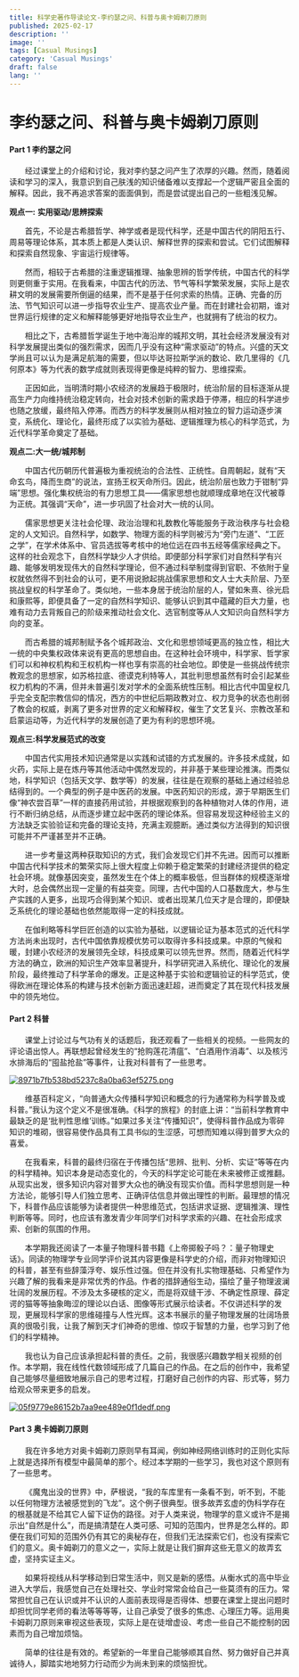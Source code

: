 ```yaml
---
title: 科学史著作导读论文-李约瑟之问、科普与奥卡姆剃刀原则
published: 2025-02-17
description: ''
image: ''
tags: [Casual Musings]
category: 'Casual Musings'
draft: false 
lang: ''
---
```


# 李约瑟之问、科普与奥卡姆剃刀原则

#### Part 1 李约瑟之问

&emsp;&emsp;经过课堂上的介绍和讨论，我对李约瑟之问产生了浓厚的兴趣。然而，随着阅读和学习的深入，我意识到自己肤浅的知识储备难以支撑起一个逻辑严密且全面的解释。因此，我不再追求答案的面面俱到，而是尝试提出自己的一些粗浅见解。

 

**观点一:** **实用驱动/思辨探索**

 

&emsp;&emsp;首先，不论是古希腊哲学、神学或者是现代科学，还是中国古代的阴阳五行、周易等理论体系，其本质上都是人类认识、解释世界的探索和尝试。它们试图解释和探索自然现象、宇宙运行规律等。

&emsp;&emsp;然而，相较于古希腊的注重逻辑推理、抽象思辨的哲学传统，中国古代的科学则更侧重于实用。在我看来，中国古代的历法、节气等科学繁荣发展，实际上是农耕文明的发展需要所倒逼的结果，而不是基于任何求索的热情。正确、完备的历法、节气知识可以进一步指导农业生产、提高农业产量。而在封建社会初期，谁对世界运行规律的定义和解释能够更好地指导农业生产，也就拥有了统治的权力。

&emsp;&emsp;相比之下，古希腊哲学诞生于地中海沿岸的城邦文明，其社会经济发展没有对科学发展提出类似的强烈需求，因而几乎没有这种“需求驱动”的特点。兴盛的天文学尚且可以认为是满足航海的需要，但以毕达哥拉斯学派的数论、欧几里得的《几何原本》等为代表的数学成就则表现得更像是纯粹的智力、思维探索。

&emsp;&emsp;正因如此，当明清时期小农经济的发展趋于极限时，统治阶层的目标逐渐从提高生产力向维持统治稳定转向，社会对技术创新的需求趋于停滞，相应的科学进步也随之放缓，最终陷入停滞。而西方的科学发展则从相对独立的智力运动逐步演变，系统化、理论化，最终形成了以实验为基础、逻辑推理为核心的科学范式，为近代科学革命奠定了基础。

 

**观点二:大一统/城邦制**

 

&emsp;&emsp;中国古代历朝历代普遍极为重视统治的合法性、正统性。自周朝起，就有“天命玄鸟，降而生商”的说法，宣扬王权天命所归。因此，统治阶层也致力于钳制“异端”思想。强化集权统治的有力思想工具——儒家思想也就顺理成章地在汉代被尊为正统。其强调“天命”，进一步巩固了社会对大一统的认同。

&emsp;&emsp;儒家思想更关注社会伦理、政治治理和礼数教化等能服务于政治秩序与社会稳定的人文知识。自然科学，如数学、物理方面的科学则被污为“旁门左道”、“工匠之学”，在学术体系中、官员选拔等考核中的地位远在四书五经等儒家经典之下。这样的社会观念下，自然科学缺少人才供给。即便部分科学家们对自然科学有兴趣、能够发明发现伟大的自然科学理论，但不通过科举制度得到官职、不依附于皇权就依然得不到社会的认可，更不用说掀起挑战儒家思想和文人士大夫阶层、乃至挑战皇权的科学革命了。类似地，一些本身居于统治阶层的人，譬如朱熹、徐光启和康熙等，即便具备了一定的自然科学知识、能够认识到其中蕴藏的巨大力量，也难有动力去背叛自己的阶级来推动社会文化、选官制度等从人文知识向自然科学方向的变革。

&emsp;&emsp;而古希腊的城邦制赋予各个城邦政治、文化和思想领域更高的独立性，相比大一统的中央集权政体来说有更高的思想自由。在这种社会环境中，科学家、哲学家们可以和神权机构和王权机构一样也享有崇高的社会地位。即使是一些挑战传统宗教观念的思想家，如苏格拉底、德谟克利特等人，其批判思想虽然有时会引起某些权力机构的不满，但并未普遍引发对学术的全面系统性压制。相比古代中国皇权几乎完全支配宗教信仰的情况，西方的中世纪后期政教对立、权力竞争的状态也削弱了教会的权威，剥离了更多对世界的定义和解释权，催生了文艺复兴、宗教改革和启蒙运动等，为近代科学的发展创造了更为有利的思想环境。

 

**观点三:科学发展范式的改变**

 

&emsp;&emsp;中国古代实用技术知识通常是以实践和试错的方式发展的。许多技术成就，如火药，实际上是在炼丹等其他活动中偶然发现的，并非基于某些理论推演。而类似地，科学知识（包括天文学、数学等）的发展，往往是在观察的基础上通过经验总结得到的。一个典型的例子是中医药的发展。中医药知识的形成，源于早期医生们像“神农尝百草”一样的直接药用试验，并根据观察到的各种植物对人体的作用，进行不断归纳总结，从而逐步建立起中医药的理论体系。但容易发现这种经验主义的方法缺乏实验验证和完备的理论支持，充满主观臆断。通过类似方法得到的知识很可能并不严谨甚至并不正确。

&emsp;&emsp;进一步考量这两种获取知识的方式，我们会发现它们并不先进。因而可以推断中国古代科学技术的繁荣实际上很大程度上仰赖于稳定繁荣的封建经济提供的稳定社会环境。就像基因突变，虽然发生在个体上的概率极低，但当群体的规模逐渐增大时，总会偶然出现一定量的有益突变。同理，古代中国的人口基数庞大，参与生产实践的人更多，出现巧合得到某个知识、或者出现某几位天才是合理的，即便缺乏系统化的理论基础也依然能取得一定的科技成就。

&emsp;&emsp;在伽利略等科学巨匠创造的以实验为基础，以逻辑论证为基本范式的近代科学方法尚未出现时，古代中国依靠规模优势可以取得许多科技成果。中原的气候和暖，封建小农经济的发展领先全球，科技成果可以领先世界。然而，随着近代科学方法的确立，欧洲的知识生产效率显著提升，科学研究进入系统化、理论化的发展阶段，最终推动了科学革命的爆发。正是这种基于实验和逻辑验证的科学范式，使得欧洲在理论体系的构建与技术创新方面迅速赶超，进而奠定了其在现代科技发展中的领先地位。

#### Part 2 科普

 &emsp;&emsp;课堂上讨论过与气功有关的话题后，我还观看了一些相关的视频。一些网友的评论语出惊人。再联想起曾经发生的“抢购莲花清瘟”、“白酒用作消毒”、以及核污水排海后的“囤盐抢盐”等事件，让我对科普有了一些思考。

[![8971b7fb538bd5237c8a0ba63ef5275.png](https://i.postimg.cc/5t0MxW9Y/8971b7fb538bd5237c8a0ba63ef5275.png)](https://postimg.cc/YvJP3VWM)

&emsp;&emsp;维基百科定义，“向普通大众传播科学知识和概念的行为通常称为科学普及或科普。”我认为这个定义不是很准确。《科学的旅程》的封底上讲：“当前科学教育中最缺乏的是‘批判性思维’训练。”如果过多关注“传播知识”，使得科普作品成为零碎知识的堆砌，很容易使作品具有工具书似的生涩感，可想而知难以得到普罗大众的喜爱。

&emsp;&emsp;在我看来，科普的最终归宿在于传播包括“思辨、批判、分析、实证”等等在内的科学精神。知识本身是动态变化的，今天的科学定论可能在未来被修正或推翻。从现实出发，很多知识内容对普罗大众也的确没有现实价值。而科学思想则是一种方法论，能够引导人们独立思考、正确评估信息并做出理性的判断。最理想的情况下，科普作品应该能够为读者提供一种思维范式，包括讲求证据、逻辑推演、理性判断等等。同时，也应该有激发青少年同学们对科学求索的兴趣、在社会形成求索、创新的氛围的作用。

&emsp;&emsp;本学期我还阅读了一本量子物理科普书籍《上帝掷骰子吗？：量子物理史话》。同读的物理学专业同学评价说其内容更像是科学史的介绍，而非对物理知识的科普，甚至有些辞藻浮夸、娱乐性过强。但在并没有扎实物理基础、只希望作为兴趣了解的我看来是非常优秀的作品。作者的措辞通俗生动，描绘了量子物理波澜壮阔的发展历程。不涉及太多硬核的定义，而是将双缝干涉、不确定性原理、薛定谔的猫等等抽象晦涩的理论以白话、图像等形式展示给读者。不仅讲述科学的发现，更展现科学家的思维碰撞与人性光辉。这本书展示的量子物理发展的壮阔场景真的很吸引我，让我了解到天才们神奇的思维、惊叹于智慧的力量，也学习到了他们的科学精神。

&emsp;&emsp;我也认为自己应该承担起科普的责任。之前，我很感兴趣数学相关视频的创作。本学期，我在线性代数领域形成了几篇自己的作品。在之后的创作中，我希望自己能够尽量细致地展示自己的思考过程，打磨好自己创作的内容、形式等，努力给观众带来更多的启发。

[![05f9779e86152b7aa9ee489e0f1dedf.png](https://i.postimg.cc/7Z9zT03G/05f9779e86152b7aa9ee489e0f1dedf.png)](https://postimg.cc/4YKyDKFs)

#### Part 3 奥卡姆剃刀原则

&emsp;&emsp;我在许多地方对奥卡姆剃刀原则早有耳闻，例如神经网络训练时的正则化实际上就是选择所有模型中最简单的那个。经过本学期的一些学习，我也对这个原则有了一些思考。

&emsp;&emsp;《魔鬼出没的世界》中，萨根说，“我的车库里有一条看不到，听不到，不能以任何物理方法被感觉到的飞龙”。这个例子很典型。很多故弄玄虚的伪科学存在的根基就是不给其它人留下证伪的路径。对于人类来说，物理学的意义或许不是揭示出“自然是什么”，而是搞清楚在人类可感、可知的范围内，世界是怎么样的。即便在我们可知的范围外仍有其它的奥秘存在，但我们无法探索它们，也没有探索它们的意义。奥卡姆剃刀的意义之一，实际上就是让我们摒弃这些无意义的故弄玄虚，坚持实证主义。

&emsp;&emsp;如果将视线从科学移动到日常生活中，则又是新的感悟。从衡水式的高中毕业进入大学后，我感觉自己在处理社交、学业时常常会给自己一些莫须有的压力。常常担忧自己在认识或并不认识的人面前表现得是否得体、想要在课堂上提出问题时却担忧同学老师的看法等等等等，让自己承受了很多的焦虑、心理压力等。运用奥卡姆剃刀原则来审视这些表现，实际上是在徒增虚设、考虑一些自己不能控制的因素而为自己增加烦恼。

&emsp;&emsp;简单的往往是有效的。希望新的一年里自己能够顺其自然、努力做好自己并真诚待人，脚踏实地地努力行动而少为尚未到来的烦恼担忧。

 
